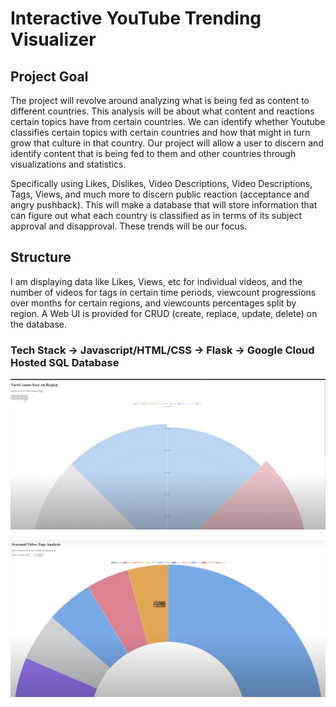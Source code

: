 # Interactive YouTube Trending Visualizer

## Project Goal 
The project will revolve around analyzing what is being fed as content to different countries. This analysis will be about what content and reactions certain topics have from certain countries. We can identify whether Youtube classifies certain topics with certain countries and how that might in turn grow that culture in that country. Our project will allow a user to discern and identify content that is being fed to them and other countries through visualizations and statistics.

Specifically using Likes, Dislikes, Video Descriptions, Video Descriptions, Tags, Views, and much more to discern public reaction (acceptance and angry pushback). This will make a database that will store information that can figure out what each country is classified as in terms of its subject approval and disapproval. These trends will be our focus.

## Structure
I am displaying data like Likes, Views, etc for individual videos, and the number of videos for tags in certain time periods, viewcount progressions over months for certain regions, and viewcounts percentages split by region. A Web UI is provided for CRUD (create, replace, update, delete) on the database.

### Tech Stack -> Javascript/HTML/CSS -> Flask -> Google Cloud Hosted SQL Database

![Analysis](<Images/Screenshot 2023-08-04 at 6.55.26 PM.png>)

![Analysis](<Images/Screenshot 2023-08-04 at 6.55.51 PM.png>)
